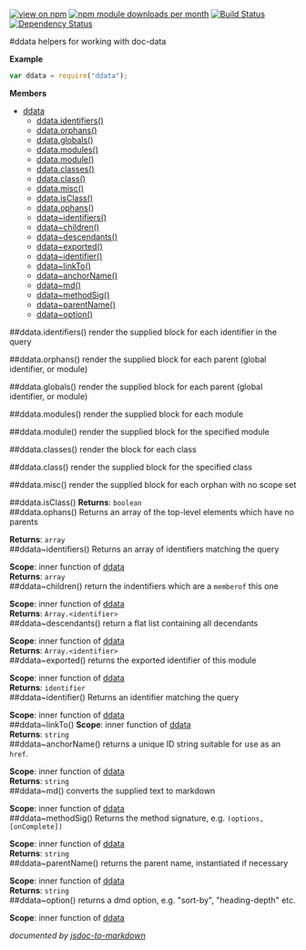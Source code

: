 [![view on npm](http://img.shields.io/npm/v/ddata.svg)](https://www.npmjs.org/package/ddata)
[![npm module downloads per month](http://img.shields.io/npm/dm/ddata.svg)](https://www.npmjs.org/package/ddata)
[![Build Status](https://travis-ci.org/75lb/ddata.svg?branch=master)](https://travis-ci.org/75lb/ddata)
[![Dependency Status](https://david-dm.org/75lb/ddata.svg)](https://david-dm.org/75lb/ddata)

<a name="module_ddata"></a>
#ddata
helpers for working with doc-data

**Example**  
```js
var ddata = require("ddata");
```

**Members**

* [ddata](#module_ddata)
  * [ddata.identifiers()](#module_ddata.identifiers)
  * [ddata.orphans()](#module_ddata.orphans)
  * [ddata.globals()](#module_ddata.globals)
  * [ddata.modules()](#module_ddata.modules)
  * [ddata.module()](#module_ddata.module)
  * [ddata.classes()](#module_ddata.classes)
  * [ddata.class()](#module_ddata.class)
  * [ddata.misc()](#module_ddata.misc)
  * [ddata.isClass()](#module_ddata.isClass)
  * [ddata.ophans()](#module_ddata.ophans)
  * [ddata~identifiers()](#module_ddata..identifiers)
  * [ddata~children()](#module_ddata..children)
  * [ddata~descendants()](#module_ddata..descendants)
  * [ddata~exported()](#module_ddata..exported)
  * [ddata~identifier()](#module_ddata..identifier)
  * [ddata~linkTo()](#module_ddata..linkTo)
  * [ddata~anchorName()](#module_ddata..anchorName)
  * [ddata~md()](#module_ddata..md)
  * [ddata~methodSig()](#module_ddata..methodSig)
  * [ddata~parentName()](#module_ddata..parentName)
  * [ddata~option()](#module_ddata..option)

<a name="module_ddata.identifiers"></a>
##ddata.identifiers()
render the supplied block for each identifier in the query

<a name="module_ddata.orphans"></a>
##ddata.orphans()
render the supplied block for each parent (global identifier, or module)

<a name="module_ddata.globals"></a>
##ddata.globals()
render the supplied block for each parent (global identifier, or module)

<a name="module_ddata.modules"></a>
##ddata.modules()
render the supplied block for each module

<a name="module_ddata.module"></a>
##ddata.module()
render the supplied block for the specified module

<a name="module_ddata.classes"></a>
##ddata.classes()
render the block for each class

<a name="module_ddata.class"></a>
##ddata.class()
render the supplied block for the specified class

<a name="module_ddata.misc"></a>
##ddata.misc()
render the supplied block for each orphan with no scope set

<a name="module_ddata.isClass"></a>
##ddata.isClass()
**Returns**: `boolean`  
<a name="module_ddata.ophans"></a>
##ddata.ophans()
Returns an array of the top-level elements which have no parents

**Returns**: `array`  
<a name="module_ddata..identifiers"></a>
##ddata~identifiers()
Returns an array of identifiers matching the query

**Scope**: inner function of [ddata](#module_ddata)  
**Returns**: `array`  
<a name="module_ddata..children"></a>
##ddata~children()
return the indentifiers which are a `memberof` this one

**Scope**: inner function of [ddata](#module_ddata)  
**Returns**: `Array.<identifier>`  
<a name="module_ddata..descendants"></a>
##ddata~descendants()
return a flat list containing all decendants

**Scope**: inner function of [ddata](#module_ddata)  
**Returns**: `Array.<identifier>`  
<a name="module_ddata..exported"></a>
##ddata~exported()
returns the exported identifier of this module

**Scope**: inner function of [ddata](#module_ddata)  
**Returns**: `identifier`  
<a name="module_ddata..identifier"></a>
##ddata~identifier()
Returns an identifier matching the query

**Scope**: inner function of [ddata](#module_ddata)  
<a name="module_ddata..linkTo"></a>
##ddata~linkTo()
**Scope**: inner function of [ddata](#module_ddata)  
**Returns**: `string`  
<a name="module_ddata..anchorName"></a>
##ddata~anchorName()
returns a unique ID string suitable for use as an `href`.

**Scope**: inner function of [ddata](#module_ddata)  
**Returns**: `string`  
<a name="module_ddata..md"></a>
##ddata~md()
converts the supplied text to markdown

**Scope**: inner function of [ddata](#module_ddata)  
<a name="module_ddata..methodSig"></a>
##ddata~methodSig()
Returns the method signature, e.g. `(options, [onComplete])`

**Scope**: inner function of [ddata](#module_ddata)  
**Returns**: `string`  
<a name="module_ddata..parentName"></a>
##ddata~parentName()
returns the parent name, instantiated if necessary

**Scope**: inner function of [ddata](#module_ddata)  
**Returns**: `string`  
<a name="module_ddata..option"></a>
##ddata~option()
returns a dmd option, e.g. "sort-by", "heading-depth" etc.

**Scope**: inner function of [ddata](#module_ddata)  


*documented by [jsdoc-to-markdown](https://github.com/75lb/jsdoc-to-markdown)*
